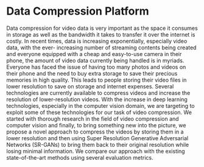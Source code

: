 # Data Compression Platform

Data compression for video data is very important as the space it consumes in storage as well as the bandwidth it takes to transfer it over the internet is costly. In recent times, data is increasing exponentially, especially video data, with the ever- increasing number of streaming contents being created and everyone equipped with a cheap and easy-to-use camera in their phone, the amount of video data currently being handled is in myriads. Everyone has faced the issue of having too many photos and videos on their phone and the need to buy extra storage to save their precious memories in high quality. This leads to people storing their video files in lower resolution to save on storage and internet expenses. Several technologies are currently available to compress videos and increase the resolution of lower-resolution videos. With the increase in deep learning technologies, especially in the computer vision domain, we are targeting to exploit some of these technologies for our task of video compression. We started with thorough research in the field of video compression and computer vision and finally, to bring something new into the picture, we propose a novel approach to compress the videos by storing them in a lower resolution and then using Super Resolution Generative Adversarial Networks (SR-GANs) to bring them back to their original resolution while losing minimal information. We compare our approach with the existing state-of-the-art methods using several evaluation metrics.

